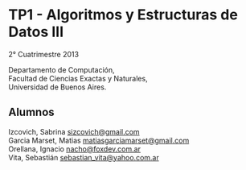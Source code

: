 TP1 - Algoritmos y Estructuras de Datos III
========

2° Cuatrimestre 2013

Departamento de Computación,  
Facultad de Ciencias Exactas y Naturales,  
Universidad de Buenos Aires.

Alumnos
-------

Izcovich, Sabrina [sizcovich@gmail.com](mailto:sizcovich@gmail.com)  
Garcia Marset, Matias [matiasgarciamarset@gmail.com](mailto:matiasgarciamarset@gmail.com)  
Orellana, Ignacio [nacho@foxdev.com.ar](mailto:nacho@foxdev.com.ar)  
Vita, Sebastián [sebastian_vita@yahoo.com.ar](mailto:sebastian_vita@yahoo.com.ar)   
